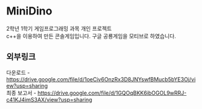 # MiniDino
2학년 1학기 게임프로그래밍 과목 개인 프로젝트 <br/>
c++을 이용하여 만든 콘솔게임입니다. 구글 공룡게임을 모티브로 하였습니다. 

## 외부링크 
다운로드 - https://drive.google.com/file/d/1oeCiv6OnzRx3D8JNYswfBMucb5bYE3Oj/view?usp=sharing <br/>
최종 보고서 - https://drive.google.com/file/d/1GQOqBKK6ibOGOL9wRRJ-c41KJ4imS3AX/view?usp=sharing
